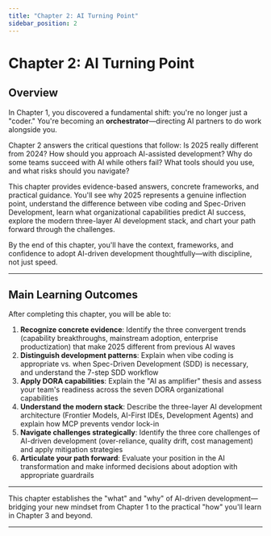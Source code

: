 ```yaml
---
title: "Chapter 2: AI Turning Point"
sidebar_position: 2
---
```


# Chapter 2: AI Turning Point

## Overview

In Chapter 1, you discovered a fundamental shift: you're no longer just a "coder." You're becoming an **orchestrator**—directing AI partners to do work alongside you.

Chapter 2 answers the critical questions that follow: Is 2025 really different from 2024? How should you approach AI-assisted development? Why do some teams succeed with AI while others fail? What tools should you use, and what risks should you navigate?

This chapter provides evidence-based answers, concrete frameworks, and practical guidance. You'll see why 2025 represents a genuine inflection point, understand the difference between vibe coding and Spec-Driven Development, learn what organizational capabilities predict AI success, explore the modern three-layer AI development stack, and chart your path forward through the challenges.

By the end of this chapter, you'll have the context, frameworks, and confidence to adopt AI-driven development thoughtfully—with discipline, not just speed.

---

## Main Learning Outcomes

After completing this chapter, you will be able to:

1. **Recognize concrete evidence**: Identify the three convergent trends (capability breakthroughs, mainstream adoption, enterprise productization) that make 2025 different from previous AI waves
2. **Distinguish development patterns**: Explain when vibe coding is appropriate vs. when Spec-Driven Development (SDD) is necessary, and understand the 7-step SDD workflow
3. **Apply DORA capabilities**: Explain the "AI as amplifier" thesis and assess your team's readiness across the seven DORA organizational capabilities
4. **Understand the modern stack**: Describe the three-layer AI development architecture (Frontier Models, AI-First IDEs, Development Agents) and explain how MCP prevents vendor lock-in
5. **Navigate challenges strategically**: Identify the three core challenges of AI-driven development (over-reliance, quality drift, cost management) and apply mitigation strategies
6. **Articulate your path forward**: Evaluate your position in the AI transformation and make informed decisions about adoption with appropriate guardrails

---

This chapter establishes the "what" and "why" of AI-driven development—bridging your new mindset from Chapter 1 to the practical "how" you'll learn in Chapter 3 and beyond.

---
